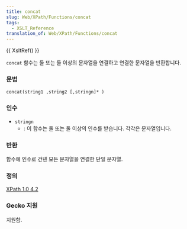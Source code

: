 ```yaml
---
title: concat
slug: Web/XPath/Functions/concat
tags:
  - XSLT_Reference
translation_of: Web/XPath/Functions/concat
---
```


{{ XsltRef() }}

`concat` 함수는 둘 또는 둘 이상의 문자열을 연결하고 연결한 문자열을 반환합니다.

### 문법

```
concat(string1 ,string2 [,stringn]* )
```

### 인수

- `stringn`
  - : 이 함수는 둘 또는 둘 이상의 인수를 받습니다. 각각은 문자열입니다.

### 반환

함수에 인수로 건넨 모든 문자열을 연결한 단일 문자열.

### 정의

[XPath 1.0 4.2](http://www.w3.org/TR/xpath#function-concat)

### Gecko 지원

지원함.
